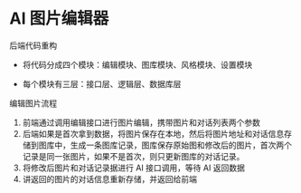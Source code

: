 # AI 图片编辑器


后端代码重构

- 将代码分成四个模块：编辑模块、图库模块、风格模块、设置模块

- 每个模块有三层：接口层、逻辑层、数据库层

编辑图片流程
1. 前端通过调用编辑接口进行图片编辑，携带图片和对话列表两个参数
2. 后端如果是首次拿到数据，将图片保存在本地，然后将图片地址和对话信息存储到图库中，生成一条图库记录，图库保存原始图和修改后的图片，首次两个记录是同一张图片，如果不是首次，则只更新图库的对话记录。
3. 将修改后图片和对话记录据进行 AI 接口调用，等待 AI 返回数据
4. 讲返回的图片的对话信息重新存储，并返回给前端

